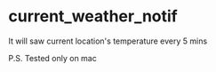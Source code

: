 # current_weather_notif
It will saw current location's temperature every 5 mins 

P.S. Tested only on mac
